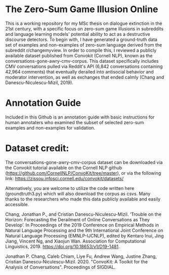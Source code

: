 # The Zero-Sum Game Illusion Online
This is a working repository for my MSc thesis on dialogue extinction in the 21st century, with a specific focus on zero-sum game illusions in subreddits and language learning models' potential ability to act as a destructive discourse detectors. 
To begin with, I have generated a ground-truth data set of examples and non-examples of zero-sum language derived from the subreddit r/changemyview. In order to compile this, I reviewed a publicly available dataset published from Convokit (Cornell NLP), known as the conversations-gone-awry-cmv-corpus. This dataset specifically includes CMV conversations pulled via Reddit's API (6,842 conversations containing 42,964 comments) that eventually derailed into antisocial behavior and moderator intervention, as well as exchanges that ended calmly (Chang and Danescu-Niculescu-Mizil, 2019). 

# Annotation Guide
Included in this Github is an annotation guide with basic instructions for human annotaters who examined the subset of selected zero-sum examples and non-examples for validation. 

# Dataset credit: 
The conversations-gone-awry-cmv-corpus dataset can be downloaded via the Convokit tutorial available on the Cornell NLP github (https://github.com/CornellNLP/ConvoKit/tree/master), or via the following link: https://zissou.infosci.cornell.edu/convokit/datasets/

Alternatively, you are welcome to utilize the code written here (groundtruth3.py) which will also download the corpus as csvs. Many thanks to the researchers who made this data publicly available and easily accessible. 

Chang, Jonathan P., and Cristian Danescu-Niculescu-Mizil. ‘Trouble on the Horizon: Forecasting the Derailment of Online Conversations as They Develop’. In Proceedings of the 2019 Conference on Empirical Methods in Natural Language Processing and the 9th International Joint Conference on Natural Language Processing (EMNLP-IJCNLP), edited by Kentaro Inui, Jing Jiang, Vincent Ng, and Xiaojun Wan. Association for Computational Linguistics, 2019. https://doi.org/10.18653/v1/D19-1481.


Jonathan P. Chang, Caleb Chiam, Liye Fu, Andrew Wang, Justine Zhang, Cristian Danescu-Niculescu-Mizil. 2020. "ConvoKit: A Toolkit for the Analysis of Conversations". Proceedings of SIGDIAL.

